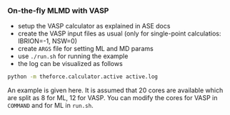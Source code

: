 ### On-the-fly MLMD with VASP
* setup the VASP calculator as explained in ASE docs
* create the VASP input files as usual (only for single-point calculatios: IBRION=-1, NSW=0)
* create `ARGS` file for setting ML and MD params
* use `./run.sh` for running the example
* the log can be visualized as follows
```sh
python -m theforce.calculator.active active.log
```

An example is given here.
It is assumed that 20 cores are available which are split as 8 for ML, 12 for VASP.
You can modify the cores for VASP in `COMMAND` and for ML in `run.sh`.
